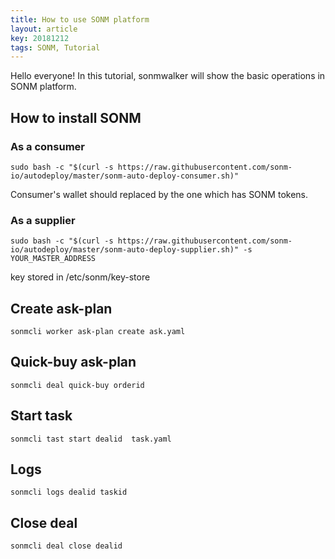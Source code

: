 ```yaml
---
title: How to use SONM platform
layout: article
key: 20181212
tags: SONM, Tutorial
---
```


Hello everyone! In this tutorial, sonmwalker will show the basic operations in SONM platform.

## How to install SONM

<!--more-->

### As a consumer

`sudo bash -c "$(curl -s https://raw.githubusercontent.com/sonm-io/autodeploy/master/sonm-auto-deploy-consumer.sh)"`

Consumer's wallet should replaced by the one which has SONM tokens.

### As a supplier

`sudo bash -c "$(curl -s https://raw.githubusercontent.com/sonm-io/autodeploy/master/sonm-auto-deploy-supplier.sh)" -s YOUR_MASTER_ADDRESS`


key stored in /etc/sonm/key-store

## Create ask-plan

`sonmcli worker ask-plan create ask.yaml`


## Quick-buy ask-plan

`sonmcli deal quick-buy orderid`

## Start task

`sonmcli tast start dealid  task.yaml`

## Logs

`sonmcli logs dealid taskid`

## Close deal 

`sonmcli deal close dealid`
